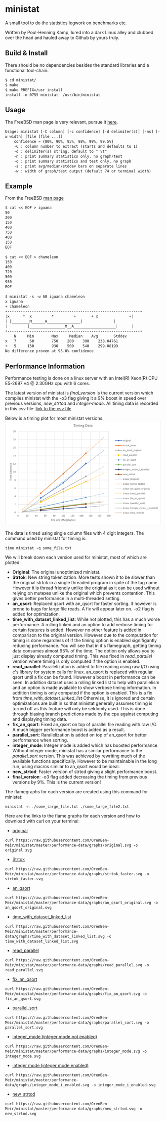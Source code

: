 # ministat
A small tool to do the statistics legwork on benchmarks etc.

Written by Poul-Henning Kamp, lured into a dark Linux alley and clubbed over the head and hauled away to Github by yours truly.

## Build & Install

There should be no dependencies besides the standard libraries and a functional tool-chain.

	$ cd ministat/
	$ make
	$ make PREFIX=/usr install
	install -m 0755 ministat  /usr/bin/ministat

## Usage
The FreeBSD man page is very relevant, pursue it [here](http://www.freebsd.org/cgi/man.cgi?ministat).

	Usage: ministat [-C column] [-c confidence] [-d delimiter(s)] [-ns] [-w width] [file [file ...]]
		confidence = {80%, 90%, 95%, 98%, 99%, 99.5%}
		-C : column number to extract (starts and defaults to 1)
		-d : delimiter(s) string, default to " \t"
		-n : print summary statistics only, no graph/test
		-q : print summary statistics and test only, no graph
		-s : print avg/median/stddev bars on separate lines
		-w : width of graph/test output (default 74 or terminal width)

## Example
From the FreeBSD [man page](http://www.freebsd.org/cgi/man.cgi?ministat)

	$ cat << EOF > iguana
	50
	200
	150
	400
	750
	400
	150
	EOF

	$ cat << EOF > chameleon
	150
	400
	720	
	500
	930
	EOF

	$ ministat -s -w 60 iguana chameleon
	x iguana
	+ chameleon
	+------------------------------------------------------------+
	|x      *  x	     *	       +	   + x	            +|
	| |________M______A_______________|			     |
	| 	      |________________M__A___________________|      |
	+------------------------------------------------------------+
	    N	  Min	     Max     Median	   Avg	     Stddev
	x   7	   50	     750	200	   300	  238.04761
	+   5	  150	     930	500	   540	  299.08193
	No difference proven at 95.0% confidence
## Performance Information
Performance testing is done on a linux server with an Intel(R) Xeon(R) CPU E5-2697 v4 @ 2.30GHz cpu with 6 cores.

The latest version of ministat is *final_version* is the current version which compiles ministat with the -o3 flag giving it a 9% boost in speed over previous versions, *new_strtod* and *integer-mode*. 
All tining data is recorded in this csv file: [link to the csv file](https://github.com/OrenBen-Meir/ministat/blob/master/performance-data/timing.csv)

Below is a timing plot for most ministat versions. 
![](https://raw.githubusercontent.com/OrenBen-Meir/ministat/master/performance-data/graphs/Timing%20Data%20By%20Version.png)

The data is timed using single column files with 4 digit integers. The command used by ministat for timing is:
```
time ministat -q some_file.txt
```
We will break down each version used for ministat, most of which are plotted:

- **Original**: The original unoptimized ministat.
- **Strtok**: New string tokenization. More tests shown it to be slower than the original strtok in a single threaded program in spite of the tag name. However it is thread friendly unlike the original as it can be used without relying on mutexes unlike the original which prevents contention. This gives better performance in a multi-threaded setting.
- **an_qsort**: Replaced qsort with an_qsort for faster sorting. It however is prone to bugs for large file reads. A fix will appear later on. -o2 flag is added for optimization.
- **time_with_dataset_linked_list**: While not plotted, this has a much worse performance. A rolling linked and an option to add verbose timing for certain features is added. However no other feature is added in comparison to the original version. However due to the computation for timing is done regardless of if the timing option is enabled signifigantly reducing performance. You will see that in it's flamegraph, getting timing data consumes almost 95% of the time. The option only allows you to just display already computed timing. This was fixed in *read_parallel* version where timing is only computed if the option is enabled.
- **read_parallel**: Parallelization is added to file reading using raw I/O using c's library for system calls for linux. an_qsort is replaced with regular qsort until a fix can be found. However a boost in performance can be seen. In addition dataset uses a rolling linked list to help with parallelism and an option is made available to show verbose timing information. In addition timing is only computed if the option is enabled. This is a fix from *time_with_dataset_linked_list* Otherwise, it is ignored and certain optimizations are built in so that ministat generally assumes timing is turned off as this feature will only be seldomly used. This is done through biasing branch predictions made by the cpu against computing and displaying timing data. 
- **fix_an_qsort**: Fixed an_qsort on top of parallel file reading with raw I/O. A much bigger performance boost is added as a result.
- **parallel_sort**: Rarallelization is added on top of an_qsort for better performance when sorting. 
- **integer_mode**: Integer mode is added which has boosted performance. Without integer mode, ministat has a similar performance to the *parallel_sort* version. This was achieved by rewriting much of the available functions specifically. However to be maintainable in the long run, using macros similar to an_qsort would be ideal.
- **new_strtod**: Faster version of strtod giving a slight performance boost. 
- **final_version**: -o3 flag added decreasing the timing from previous versions by 9%. This is the current version!

The flamegraphs for each version are created using this command for ministat:
```
ministat -n ./some_large_file.txt ./some_large_file2.txt
```

Here are the links to the flame graphs for each version and how to download with curl on your terminal:
- [original](https://raw.githubusercontent.com/OrenBen-Meir/ministat/master/performance-data/graphs/original.svg)
```
curl https://raw.githubusercontent.com/OrenBen-Meir/ministat/master/performance-data/graphs/original.svg -o original.svg
```
- [Strtok](https://raw.githubusercontent.com/OrenBen-Meir/ministat/master/performance-data/graphs/strtok_faster.svg)
```
curl https://raw.githubusercontent.com/OrenBen-Meir/ministat/master/performance-data/graphs/strtok_faster.svg -o strtok_faster.svg
```
- [an_qsort](https://raw.githubusercontent.com/OrenBen-Meir/ministat/master/performance-data/graphs/an_qsort_original.svg)
```
curl https://raw.githubusercontent.com/OrenBen-Meir/ministat/master/performance-data/graphs/an_qsort_original.svg -o an_qsort_original.svg
```
- [time_with_dataset_linked_list](https://raw.githubusercontent.com/OrenBen-Meir/ministat/master/performance-data/graphs/time_with_dataset_linked_list.svg)
```
curl https://raw.githubusercontent.com/OrenBen-Meir/ministat/master/performance-data/graphs/time_with_dataset_linked_list.svg -o time_with_dataset_linked_list.svg
```
- [read_parallel](https://raw.githubusercontent.com/OrenBen-Meir/ministat/master/performance-data/graphs/read_parallel.svg)
```
curl https://raw.githubusercontent.com/OrenBen-Meir/ministat/master/performance-data/graphs/read_parallel.svg -o read_parallel.svg
```
- [fix_an_qsort](https://raw.githubusercontent.com/OrenBen-Meir/ministat/master/performance-data/graphs/fix_an_qsort.svg)
```
curl https://raw.githubusercontent.com/OrenBen-Meir/ministat/master/performance-data/graphs/fix_an_qsort.svg -o fix_an_qsort.svg
```
- [parallel_sort](https://raw.githubusercontent.com/OrenBen-Meir/ministat/master/performance-data/graphs/parallel_sort.svg)
```
curl https://raw.githubusercontent.com/OrenBen-Meir/ministat/master/performance-data/graphs/parallel_sort.svg -o parallel_sort.svg
```
- [integer_mode (integer mode not enabled)](https://raw.githubusercontent.com/OrenBen-Meir/ministat/master/performance-data/graphs/integer_mode.svg)
```
curl https://raw.githubusercontent.com/OrenBen-Meir/ministat/master/performance-data/graphs/integer_mode.svg -o integer_mode.svg
```
- [integer mode (integer mode enabled)](https://raw.githubusercontent.com/OrenBen-Meir/ministat/master/performance-data/graphs/integer_mode_i_enabled.svg)
```
curl https://raw.githubusercontent.com/OrenBen-Meir/ministat/master/performance-data/graphs/integer_mode_i_enabled.svg -o integer_mode_i_enabled.svg
```
- [new_strtod](https://raw.githubusercontent.com/OrenBen-Meir/ministat/master/performance-data/graphs/new_strtod.svg)
```
curl https://raw.githubusercontent.com/OrenBen-Meir/ministat/master/performance-data/graphs/new_strtod.svg -o new_strtod.svg
```
